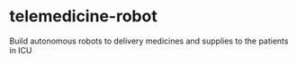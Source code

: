 # telemedicine-robot
Build autonomous robots to delivery medicines and supplies to the patients in ICU 
